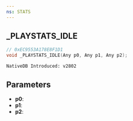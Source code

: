 ```yaml
---
ns: STATS 
---
```


## _PLAYSTATS_IDLE

```c
// 0xEC9553A178E8F1D1 
void _PLAYSTATS_IDLE(Any p0, Any p1, Any p2);
```

```
NativeDB Introduced: v2802
```

## Parameters
* **p0**:
* **p1**:
* **p2**:

